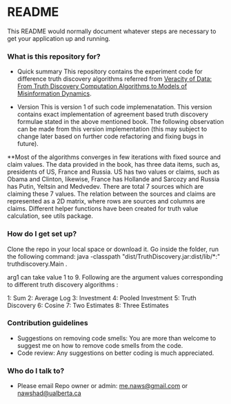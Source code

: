 # README #

This README would normally document whatever steps are necessary to get your application up and running.

### What is this repository for? ###

* Quick summary
This repository contains the experiment code for difference truth discovery algorithms referred from [Veracity of Data: From Truth Discovery Computation Algorithms to Models of Misinformation Dynamics](http://www.morganclaypool.com/doi/abs/10.2200/S00676ED1V01Y201509DTM042). 

* Version
This is version 1 of such code implemenatation. This version contains exact implementation of agreement based truth discovery formulae stated in the above mentioned book. The following observation can be made from this version implementation (this may subject to change later based on further code refactoring and fixing bugs in future).

**Most of the algorithms converges in few iterations with fixed source and claim values. The data provided in the book, has three data items, such as, presidents of US, France and Russia. US has two values or claims, such as Obama and Clinton, likewise, France has Hollande and Sarcozy and Russia has Putin, Yeltsin and Medvedev. There are total 7 sources which are claiming these 7 values. The relation between the sources and claims are represented as a 2D matrix, where rows are sources and columns are claims. Different helper functions have been created for truth value calculation, see utils package. 

### How do I get set up? ###

Clone the repo in your local space or download it. Go inside the folder, run the following command: java -classpath "dist/TruthDiscovery.jar:dist/lib/*:" truthdiscovery.Main <arg1>. 

arg1 can take value 1 to 9. Following are the argument values corresponding to different truth discovery algorithms :

1: Sum
2: Average Log
3: Investment
4: Pooled Investment
5: Truth Discovery
6: Cosine
7: Two Estimates
8: Three Estimates


### Contribution guidelines ###

* Suggestions on removing code smells:
You are more than welcome to suggest me on how to remove code smells from the code.
* Code review: 
Any suggestions on better coding is much appreciated.


### Who do I talk to? ###

* Please email Repo owner or admin: me.naws@gmail.com or nawshad@ualberta.ca